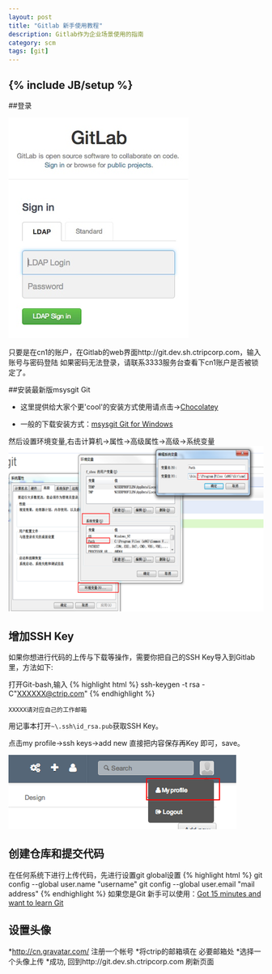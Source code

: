 ```yaml
---
layout: post
title: "Gitlab 新手使用教程"
description: Gitlab作为企业场景使用的指南
category: scm
tags: [git]
---
```

{% include JB/setup %}
---



##登录

![cardinal](/res/images/Gitlab_Guide/1.jpg)

只要是在cn1的账户，在Gitlab的web界面http://git.dev.sh.ctripcorp.com，输入账号与密码登陆
如果密码无法登录，请联系3333服务台查看下cn1账户是否被锁定了。

##安装最新版msysgit Git

* 这里提供给大家个更'cool'的安装方式使用请点击->[Chocolatey](http://chocolatey.org)

* 一般的下载安装方式：[msysgit Git for Windows](http://code.google.com/p/msysgit/downloads/list?q=full+installer+official+git+)


然后设置环境变量,右击计算机->属性->高级属性->高级->系统变量
![cardinal](/res/images/Gitlab_Guide/2.png)


## 增加SSH Key
如果你想进行代码的上传与下载等操作，需要你把自己的SSH Key导入到Gitlab里，方法如下:

打开Git-bash,输入
{% highlight html %}
ssh-keygen -t rsa -C"XXXXXX@ctrip.com"
{% endhighlight %}

`XXXXX请对应自己的工作邮箱`

用记事本打开`~\.ssh\id_rsa.pub`获取SSH Key。

点击my profile->ssh keys->add new 直接把内容保存再Key 即可，save。

![cardinal](/res/images/Gitlab_Guide/3.png)

## 创建仓库和提交代码
在任何系统下进行上传代码，先进行设置git global设置
{% highlight html %}
git config --global user.name "username"
git config --global user.email "mail address"
{% endhighlight %}
如果您是Git 新手可以使用：[Got 15 minutes and want to learn Git](http://try.github.io/levels/1/challenges/1)

## 设置头像
*http://cn.gravatar.com/ 注册一个帐号 
*将ctrip的邮箱填在 必要邮箱处
*选择一个头像上传
*成功, 回到http://git.dev.sh.ctripcorp.com 刷新页面

